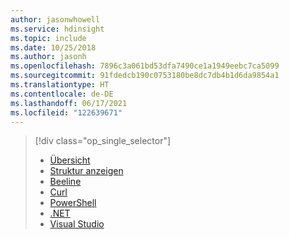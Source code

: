 ```yaml
---
author: jasonwhowell
ms.service: hdinsight
ms.topic: include
ms.date: 10/25/2018
ms.author: jasonh
ms.openlocfilehash: 7896c3a061bd53dfa7490ce1a1949eebc7ca5099
ms.sourcegitcommit: 91fdedcb190c0753180be8dc7db4b1d6da9854a1
ms.translationtype: HT
ms.contentlocale: de-DE
ms.lasthandoff: 06/17/2021
ms.locfileid: "122639671"
---
```

> [!div class="op_single_selector"]
> * [Übersicht](../hadoop/hdinsight-use-hive.md)
> * [Struktur anzeigen](../hadoop/apache-hadoop-use-hive-ambari-view.md)
> * [Beeline](../hadoop/apache-hadoop-use-hive-beeline.md)
> * [Curl](../hadoop/apache-hadoop-use-hive-curl.md)
> * [PowerShell](../hadoop/apache-hadoop-use-hive-powershell.md)
> * [.NET](../hadoop/apache-hadoop-use-hive-dotnet-sdk.md)
> * [Visual Studio](../hadoop/apache-hadoop-use-hive-visual-studio.md)
> 
>
